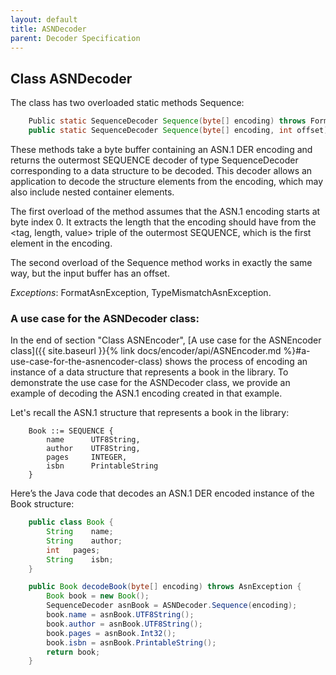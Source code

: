 ```yaml
---
layout: default
title: ASNDecoder
parent: Decoder Specification
---
```


## Class ASNDecoder

The class has two overloaded static methods <span class="method">Sequence</span>:
```java
    Public static SequenceDecoder Sequence(byte[] encoding) throws FormatAsnException
    public static SequenceDecoder Sequence(byte[] encoding, int offset) throws FormatAsnException
```
These methods take a byte buffer containing an ASN.1 DER encoding and returns the outermost SEQUENCE decoder of type <span class="datatype">SequenceDecoder</span> corresponding to a data structure to be decoded. This decoder allows an application to decode the structure elements from the encoding, which may also include nested container elements.  

The first overload of the method assumes that the ASN.1 encoding starts at byte index 0. It extracts the length that the encoding should have from the <tag, length, value> triple of the outermost SEQUENCE, which is the first element in the encoding.  

The second overload of the <span class="method">Sequence</span> method works in exactly the same way, but the input buffer has an offset.  

*Exceptions*: <span class="exception">FormatAsnException</span>, <span class="exception">TypeMismatchAsnException</span>.

### <span class="subsection">A use case for the ASNDecoder class:</span>

In the end of section "Class ASNEncoder", [A use case for the ASNEncoder class]({{ site.baseurl }}{% link docs/encoder/api/ASNEncoder.md %}#a-use-case-for-the-asnencoder-class) shows the process of encoding an instance of a data structure that represents a book in the library. To demonstrate the use case for the ASNDecoder class, we provide an example of decoding the ASN.1 encoding created in that example.  

Let's recall the ASN.1 structure that represents a book in the library:
```
    Book ::= SEQUENCE {
        name	  UTF8String,
        author	  UTF8String,
        pages	  INTEGER,
        isbn	  PrintableString
    }
```
Here’s the Java code that decodes an ASN.1 DER encoded instance of the Book structure:
```java
    public class Book {
        String	  name;
        String	  author;
        int	  pages;
        String	  isbn;
    }

    public Book decodeBook(byte[] encoding) throws AsnException {
        Book book = new Book();
        SequenceDecoder asnBook = ASNDecoder.Sequence(encoding);
        book.name = asnBook.UTF8String();
        book.author = asnBook.UTF8String();
        book.pages = asnBook.Int32();
        book.isbn = asnBook.PrintableString();		
        return book;
    }	
```